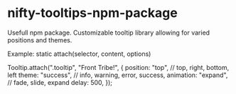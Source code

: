 # nifty-tooltips-npm-package
Usefull npm package. Customizable tooltip library allowing for varied positions and themes.

Example:
static attach(selector, content, options)

Tooltip.attach(".tooltip", "Front Tribe!", {
  position: "top", // top, right, bottom, left
  theme: "success", // info, warning, error, success,
  animation: "expand", // fade, slide, expand
  delay: 500,
});
